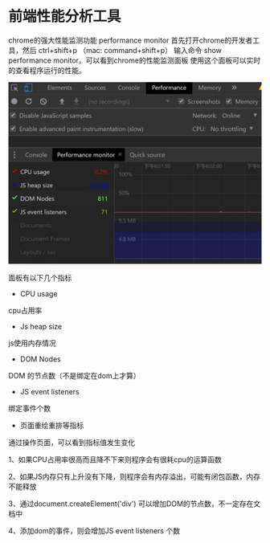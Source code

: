 # 前端性能分析工具
chrome的强大性能监测功能 performance monitor
首先打开chrome的开发者工具，然后 ctrl+shift+p （mac: command+shift+p）
输入命令 show performance monitor。可以看到chrome的性能监测面板
使用这个面板可以实时的查看程序运行的性能。

![performance monitor](../images/performance.png)

面板有以下几个指标

- CPU usage

 cpu占用率

- Js heap size

js使用内存情况

- DOM Nodes

DOM 的节点数（不是绑定在dom上才算）

- JS event listeners

绑定事件个数

- 页面重绘重排等指标

通过操作页面，可以看到指标值发生变化

 1、如果CPU占用率很高而且降不下来则程序会有很耗cpu的运算函数

 2、如果JS内存只有上升没有下降，则程序会有内存溢出，可能有闭包函数，内存不能释放

 3、通过document.createElement('div') 可以增加DOM的节点数，不一定存在文档中

 4、添加dom的事件，则会增加JS event listeners 个数